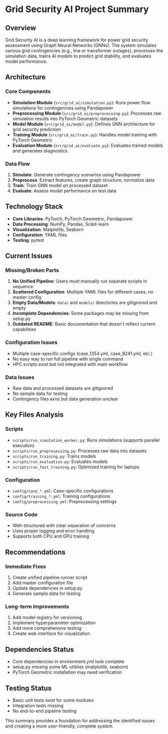 # Grid Security AI Project Summary

## Overview
Grid Security AI is a deep learning framework for power grid security assessment using Graph Neural Networks (GNNs). The system simulates various grid contingencies (e.g., line or transformer outages), processes the simulation data, trains AI models to predict grid stability, and evaluates model performance.

## Architecture

### Core Components
- **Simulation Module** (`src/grid_ai/simulation.py`): Runs power flow simulations for contingencies using Pandapower
- **Preprocessing Module** (`src/grid_ai/preprocessing.py`): Processes raw simulation results into PyTorch Geometric datasets
- **Model Module** (`src/grid_ai/model.py`): Defines GNN architecture for grid security prediction
- **Training Module** (`src/grid_ai/train.py`): Handles model training with PyTorch Geometric
- **Evaluation Module** (`src/grid_ai/evaluate.py`): Evaluates trained models and generates diagnostics

### Data Flow
1. **Simulate**: Generate contingency scenarios using Pandapower
2. **Preprocess**: Extract features, create graph structure, normalize data
3. **Train**: Train GNN model on processed dataset
4. **Evaluate**: Assess model performance on test data

## Technology Stack
- **Core Libraries**: PyTorch, PyTorch Geometric, Pandapower
- **Data Processing**: NumPy, Pandas, Scikit-learn
- **Visualization**: Matplotlib, Seaborn
- **Configuration**: YAML files
- **Testing**: pytest

## Current Issues

### Missing/Broken Parts
1. **No Unified Pipeline**: Users must manually run separate scripts in sequence
2. **Scattered Configuration**: Multiple YAML files for different cases, no master config
3. **Empty Data/Models**: `data/` and `models/` directories are gitignored and empty
4. **Incomplete Dependencies**: Some packages may be missing from setup.py
5. **Outdated README**: Basic documentation that doesn't reflect current capabilities

### Configuration Issues
- Multiple case-specific configs (case_1354.yml, case_9241.yml, etc.)
- No easy way to run full pipeline with single command
- HPC scripts exist but not integrated with main workflow

### Data Issues
- Raw data and processed datasets are gitignored
- No sample data for testing
- Contingency files exist but data generation unclear

## Key Files Analysis

### Scripts
- `scripts/run_simulation_worker.py`: Runs simulations (supports parallel execution)
- `scripts/run_preprocessing.py`: Processes raw data into datasets
- `scripts/run_training.py`: Trains models
- `scripts/run_evaluation.py`: Evaluates models
- `scripts/run_fast_training.py`: Optimized training for laptops

### Configuration
- `config/case_*.yml`: Case-specific configurations
- `config/training_*.yml`: Training configurations
- `config/preprocessing.yml`: Preprocessing settings

### Source Code
- Well-structured with clear separation of concerns
- Uses proper logging and error handling
- Supports both CPU and GPU training

## Recommendations

### Immediate Fixes
1. Create unified pipeline runner script
2. Add master configuration file
3. Update dependencies in setup.py
4. Generate sample data for testing

### Long-term Improvements
1. Add model registry for versioning
2. Implement hyperparameter optimization
3. Add more comprehensive testing
4. Create web interface for visualization

## Dependencies Status
- Core dependencies in environment.yml look complete
- setup.py missing some ML utilities (matplotlib, seaborn)
- PyTorch Geometric installation may need verification

## Testing Status
- Basic unit tests exist for some modules
- Integration tests missing
- No end-to-end pipeline testing

This summary provides a foundation for addressing the identified issues and creating a more user-friendly, complete system.
